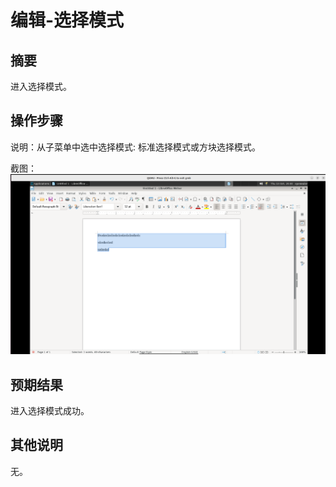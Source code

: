 # 编辑-选择模式

## 摘要

进入选择模式。

## 操作步骤

说明：从子菜单中选中选择模式: 标准选择模式或方块选择模式。

截图：![image](./img/z27.png)

## 预期结果

进入选择模式成功。

## 其他说明

无。

